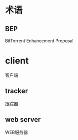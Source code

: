 # 术语

## BEP

BitTorrent Enhancement Proposal

# client

客户端

## tracker

跟踪器

## web server

WEB服务器